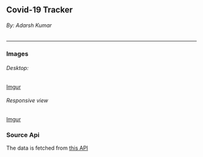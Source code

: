## Covid-19 Tracker

###### By: Adarsh Kumar
___

### Images
###### Desktop:
 [Imgur](https://imgur.com/lbELVh5)
 
###### Responsive view
 [Imgur](https://i.imgur.com/lbELVh5.png)

### Source Api

The data is fetched from [this API](https://github.com/covid19india/covid19india-react)
